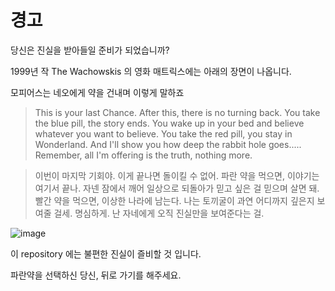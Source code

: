 # 경고

당신은 진실을 받아들일 준비가 되었습니까?

1999년 작 The Wachowskis 의 영화 매트릭스에는 아래의 장면이 나옵니다.

모피어스는 네오에게 약을 건내며 이렇게 말하죠

> This is your last Chance. After this, there is no turning back. You take the blue pill, the story ends. You wake up in your bed and believe whatever you want to believe. You take the red pill, you stay in Wonderland. And I'll show you how deep the rabbit hole goes..... Remember, all I'm offering is the truth, nothing more.

> 이번이 마지막 기회야. 이게 끝나면 돌이킬 수 없어. 파란 약을 먹으면, 이야기는 여기서 끝나. 자넨 잠에서 깨어 일상으로 되돌아가 믿고 싶은 걸 믿으며 살면 돼. 빨간 약을 먹으면, 이상한 나라에 남는다. 나는 토끼굴이 과연 어디까지 깊은지 보여줄 걸세. 명심하게. 난 자네에게 오직 진실만을 보여준다는 걸.

![image](https://user-images.githubusercontent.com/99713417/179382533-5ec41fbf-c30c-4a66-aa96-b588d4bcd372.png)

이 repository 에는 불편한 진실이 즐비할 것 입니다.

파란약을 선택하신 당신, 뒤로 가기를 해주세요.
